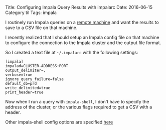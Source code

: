 Title: Configuring Impala Query Results with impalarc
Date: 2016-06-15
Category til
Tags: impala

I routinely run Impala queries on a [remote machine](http://til.tdhopper.com/notes/faster-ssh-access-to-remote-computers) and want the results to save to a CSV file on that machine.

I recently realized that I should setup an Impala config file on that machine to configure the connection to the Impala cluster and the output file format.

So I created a text file at `~/.impalarc` with the following settings:

```
[impala]
impalad=CLUSTER-ADDRESS:PORT
output_delimiter=,
verbose=true
ignore_query_failure=false
default_db=prd
write_delimited=true
print_header=true
```

Now when I run a query with `impala-shell`, I don't have to specify the address of the cluster, or the various flags required to get a CSV with a header.

Other impala-shell config options are specified [here](http://www.cloudera.com/documentation/archive/impala/2-x/2-0-x/topics/impala_shell_options.html)